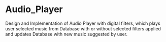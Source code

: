 # Audio_Player
Design and Implementation of Audio Player with digital filters, which plays user selected music from Database with or without selected filters applied and updates Database with new music suggested by user.
